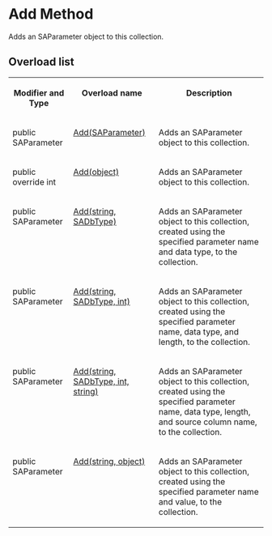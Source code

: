 <!-- loio3c1c351b6c5f10149881be5c80216c88 -->

# Add Method

Adds an SAParameter object to this collection.



## Overload list


<table>
<tr>
<th valign="top">

Modifier and Type



</th>
<th valign="top">

Overload name



</th>
<th valign="top">

Description



</th>
</tr>
<tr>
<td valign="top">

public SAParameter



</td>
<td valign="top">

 [Add\(SAParameter\)](add-saparameter-method-3c1c081.md) 



</td>
<td valign="top">

Adds an SAParameter object to this collection.



</td>
</tr>
<tr>
<td valign="top">

public override int



</td>
<td valign="top">

 [Add\(object\)](add-object-method-3c1c0fa.md) 



</td>
<td valign="top">

Adds an SAParameter object to this collection.



</td>
</tr>
<tr>
<td valign="top">

public SAParameter



</td>
<td valign="top">

 [Add\(string, SADbType\)](add-string-sadbtype-method-3c1c172.md) 



</td>
<td valign="top">

Adds an SAParameter object to this collection, created using the specified parameter name and data type, to the collection.



</td>
</tr>
<tr>
<td valign="top">

public SAParameter



</td>
<td valign="top">

 [Add\(string, SADbType, int\)](add-string-sadbtype-int-method-3c1c1e9.md) 



</td>
<td valign="top">

Adds an SAParameter object to this collection, created using the specified parameter name, data type, and length, to the collection.



</td>
</tr>
<tr>
<td valign="top">

public SAParameter



</td>
<td valign="top">

 [Add\(string, SADbType, int, string\)](add-string-sadbtype-int-string-method-3c1c262.md) 



</td>
<td valign="top">

Adds an SAParameter object to this collection, created using the specified parameter name, data type, length, and source column name, to the collection.



</td>
</tr>
<tr>
<td valign="top">

public SAParameter



</td>
<td valign="top">

 [Add\(string, object\)](add-string-object-method-3c1c2d9.md) 



</td>
<td valign="top">

Adds an SAParameter object to this collection, created using the specified parameter name and value, to the collection.



</td>
</tr>
</table>


